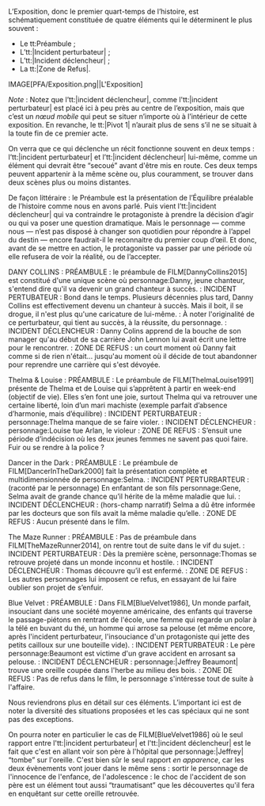 <!-- Page: #292 Éléments constitutifs de l'exposition -->


L’Exposition, donc le premier quart-temps de l’histoire, est schématiquement constituée de quatre éléments qui le déterminent le plus souvent :

*  Le tt:Préambule ;
*  L’tt:|Incident perturbateur| ;
*  L’tt:|Incident déclencheur| ;
*  La tt:|Zone de Refus|.

IMAGE[PFA/Exposition.png||L'Exposition]

*Note* : Notez que l’tt:|incident déclencheur|, comme l'tt:|incident perturbateur| est placé ici à peu près au centre de l’exposition, mais que c’est un *nœud mobile* qui peut se situer n’importe où à l’intérieur de cette exposition. En revanche, le tt:|Pivot 1| n’aurait plus de sens s’il ne se situait à la toute fin de ce premier acte.

On verra que ce qui déclenche un récit fonctionne souvent en deux temps : l’tt:|incident perturbateur| et l’tt:|incident déclencheur| lui-même, comme un élément qui devrait être “secoué” avant d'être mis en route. Ces deux temps peuvent appartenir à la même scène ou, plus couramment, se trouver dans deux scènes plus ou moins distantes.

De façon littéraire : le Préambule est la présentation de l’Équilibre préalable de l’histoire comme nous en avons parlé. Puis vient l’tt:|incident déclencheur| qui va contraindre le protagoniste à prendre la décision d’agir ou qui va poser une question dramatique. Mais le personnage — comme nous — n’est pas disposé à changer son quotidien pour répondre à l’appel du destin — encore faudrait-il le reconnaitre du premier coup d’œil. Et donc, avant de se mettre en action, le protagoniste va passer par une période où elle refusera de voir la réalité, ou de l’accepter.

DANY COLLINS
: PRÉAMBULE : le préambule de FILM[DannyCollins2015] est constitué d'une unique scène où personnage:Danny, jeune chanteur, s'entend dire qu'il va devenir un grand chanteur à succès.
: INCIDENT PERTUBATEUR : Bond dans le temps. Plusieurs décennies plus tard, Danny Collins est effectivement devenu un chanteur à succès. Mais il boit, il se drogue, il n'est plus qu'une caricature de lui-même.
: À noter l'originalité de ce perturbateur, qui tient au succès, à la réussite, du personnage.
: INCIDENT DÉCLENCHEUR : Danny Colins apprend de la bouche de son manager qu'au début de sa carrière John Lennon lui avait écrit une lettre pour le rencontrer.
: ZONE DE REFUS : un court moment où Danny fait comme si de rien n'était… jusqu'au moment où il décide de tout abandonner pour reprendre une carrière qui s'est dévoyée.
 
Thelma & Louise
: PRÉAMBULE : Le préambule de FILM[ThelmaLouise1991] présente de Thelma et de Louise qui s’apprêtent à partir en week-end (objectif de vie). Elles s’en font une joie, surtout Thelma qui va retrouver une certaine liberté, loin d’un mari machiste (exemple parfait d’absence d’harmonie, mais d’équilibre)
: INCIDENT PERTURBATEUR : personnage:Thelma manque de se faire violer.
: INCIDENT DÉCLENCHEUR : personnage:Louise tue Arlan, le violeur
: ZONE DE REFUS : S’ensuit une période d’indécision où les deux jeunes femmes ne savent pas quoi faire. Fuir ou se rendre à la police ?

Dancer in the Dark
: PRÉAMBULE : Le préambule de FILM[DancerInTheDark2000] fait la présentation complète et multidimensionnée de personnage:Selma.
: INCIDENT PERTURBARTEUR : (raconté par le personnage) En enfantant de son fils personnage:Gene, Selma avait de grande chance qu’il hérite de la même maladie que lui.
: INCIDENT DÉCLENCHEUR : (hors-champ narratif) Selma a dû être informée par les docteurs que son fils avait la même maladie qu’elle.
: ZONE DE REFUS : Aucun présenté dans le film.

The Maze Runner
: PRÉAMBULE : Pas de préambule dans FILM[TheMazeRunner2014], on rentre tout de suite dans le vif du sujet.
: INCIDENT PERTURBATEUR : Dès la première scène, personnage:Thomas se retrouve projeté dans un monde inconnu et hostile.
: INCIDENT DÉCLENCHEUR : Thomas découvre qu’il est enfermé.
: ZONE DE REFUS : Les autres personnages lui imposent ce refus, en essayant de lui faire oublier son projet de s’enfuir.

Blue Velvet
: PRÉAMBULE : Dans FILM[BlueVelvet1986], Un monde parfait, insouciant dans une société moyenne américaine, des enfants qui traverse le passage-piétons en rentrant de l'école, une femme qui regarde un polar à la télé en buvant du thé, un homme qui arrose sa pelouse (et même encore, après l'incident perturbateur, l'insouciance d'un protagoniste qui jette des petits cailloux sur une bouteille vide).
: INCIDENT PERTURBATEUR : Le père personnage:Beaumont est victime d'un grave accident en arrosant sa pelouse.
: INCIDENT DÉCLENCHEUR : personnage:|Jeffrey Beaumont| trouve une oreille coupée dans l'herbe au milieu des bois.
: ZONE DE REFUS : Pas de refus dans le film, le personnage s'intéresse tout de suite à l'affaire.


Nous reviendrons plus en détail sur ces éléments. L’important ici est de noter la diversité des situations proposées et les cas spéciaux qui ne sont pas des exceptions. 

On pourra noter en particulier le cas de FILM[BlueVelvet1986] où le seul rapport entre l'tt:|incident perturbateur| et l'tt:|incident déclencheur| est le fait que c'est en allant voir son père à l'hôpital que personnage:|Jeffrey| “tombe” sur l'oreille. C'est bien sûr le seul rapport *en apparence*, car les deux évènements vont jouer dans le même sens : sortir le personnage de l'innocence de l'enfance, de l'adolescence : le choc de l'accident de son père est un élément tout aussi “traumatisant” que les découvertes qu'il fera en enquêtant sur cette oreille retrouvée.
